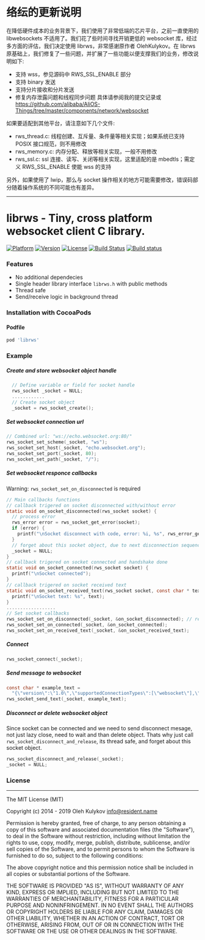 # 络纭的更新说明

在降低硬件成本的业务背景下，我们使用了非常低端的芯片平台，之前一直使用的 libwebsockets 不适用了。我们花了些时间寻找开销更低的 websocket 库，经过多方面的评估，我们决定使用 librws，非常感谢原作者 OlehKulykov。在 librws 原基础上，我们修复了一些问题，并扩展了一些功能以便支撑我们的业务，修改说明如下:
* 支持 wss，参见源码中 RWS_SSL_ENABLE 部分
* 支持 binary 发送
* 支持分片接收和分片发送
* 修复内存泄露问题和线程同步问题
具体请参阅我的提交记录或 https://github.com/alibaba/AliOS-Things/tree/master/components/network/websocket 

如果要适配到其他平台，请注意如下几个文件:
* rws_thread.c: 线程创建、互斥量、条件量等相关实现；如果系统已支持 POSIX 接口规范，则不用修改
* rws_memory.c: 内存分配、释放等相关实现，一般不用修改
* rws_ssl.c: ssl 连接、读写、关闭等相关实现，这里适配的是 mbedtls；需定义 RWS_SSL_ENABLE 使能 wss 的支持

另外，如果使用了 lwip，那么与 socket 操作相关的地方可能需要修改，错误码部分随着操作系统的不同可能也有差异。

---------

# librws -  Tiny, cross platform websocket client C library. 

[![Platform](https://img.shields.io/cocoapods/p/librws.svg?style=flat)](http://cocoapods.org/pods/librws)
[![Version](https://img.shields.io/cocoapods/v/librws.svg?style=flat)](http://cocoapods.org/pods/librws)
[![License](https://img.shields.io/cocoapods/l/librws.svg?style=flat)](http://cocoapods.org/pods/librws)
[![Build Status](https://travis-ci.org/OlehKulykov/librws.svg?branch=master)](https://travis-ci.org/OlehKulykov/librws) 
[![Build status](https://ci.appveyor.com/api/projects/status/9f8032rmlbrtaa9o?svg=true)](https://ci.appveyor.com/project/OlehKulykov/librws)


### Features
* No additional dependecies
* Single header library interface ```librws.h``` with public methods
* Thread safe
* Send/receive logic in background thread


### Installation with CocoaPods
#### Podfile
```ruby
pod 'librws'
```


### Example
##### Create and store websocket object handle
```c
  // Define variable or field for socket handle
  rws_socket _socket = NULL;
  ............
  // Create socket object
  _socket = rws_socket_create();
```
##### Set websocket connection url
```c
// Combined url: "ws://echo.websocket.org:80/"
rws_socket_set_scheme(_socket, "ws");
rws_socket_set_host(_socket, "echo.websocket.org");
rws_socket_set_port(_socket, 80);
rws_socket_set_path(_socket, "/");
```
##### Set websocket responce callbacks
Warning: ```rws_socket_set_on_disconnected``` is required
```c
// Main callbacks functions
// callback trigered on socket disconnected with/without error
static void on_socket_disconnected(rws_socket socket) {
  // process error
  rws_error error = rws_socket_get_error(socket);
  if (error) { 
    printf("\nSocket disconnect with code, error: %i, %s", rws_error_get_code(error), rws_error_get_description(error)); 
  }
  // forget about this socket object, due to next disconnection sequence
  _socket = NULL;
}
// callback trigered on socket connected and handshake done
static void on_socket_connected(rws_socket socket) {
  printf("\nSocket connected");
}
// callback trigered on socket received text
static void on_socket_received_text(rws_socket socket, const char * text, const unsigned int length) {
  printf("\nSocket text: %s", text);
}
..................
// Set socket callbacks
rws_socket_set_on_disconnected(_socket, &on_socket_disconnected); // required
rws_socket_set_on_connected(_socket, &on_socket_connected);
rws_socket_set_on_received_text(_socket, &on_socket_received_text);
```
##### Connect
```c
rws_socket_connect(_socket);
```
##### Send message to websocket
```c
const char * example_text =
  "{\"version\":\"1.0\",\"supportedConnectionTypes\":[\"websocket\"],\"minimumVersion\":\"1.0\",\"channel\":\"/meta/handshake\"}";
rws_socket_send_text(_socket, example_text);
```
##### Disconnect or delete websocket object
Since socket can be connected and we need to send disconnect mesage, not just lazy close, need to wait and than delete object.
Thats why just call ```rws_socket_disconnect_and_release```, its thread safe, and forget about this socket object.
```c
rws_socket_disconnect_and_release(_socket);
_socket = NULL;
```


### License
---------

The MIT License (MIT)

Copyright (c) 2014 - 2019 Oleh Kulykov <info@resident.name>

Permission is hereby granted, free of charge, to any person obtaining a copy
of this software and associated documentation files (the "Software"), to deal
in the Software without restriction, including without limitation the rights
to use, copy, modify, merge, publish, distribute, sublicense, and/or sell
copies of the Software, and to permit persons to whom the Software is
furnished to do so, subject to the following conditions:

The above copyright notice and this permission notice shall be included in
all copies or substantial portions of the Software.

THE SOFTWARE IS PROVIDED "AS IS", WITHOUT WARRANTY OF ANY KIND, EXPRESS OR
IMPLIED, INCLUDING BUT NOT LIMITED TO THE WARRANTIES OF MERCHANTABILITY,
FITNESS FOR A PARTICULAR PURPOSE AND NONINFRINGEMENT. IN NO EVENT SHALL THE
AUTHORS OR COPYRIGHT HOLDERS BE LIABLE FOR ANY CLAIM, DAMAGES OR OTHER
LIABILITY, WHETHER IN AN ACTION OF CONTRACT, TORT OR OTHERWISE, ARISING FROM,
OUT OF OR IN CONNECTION WITH THE SOFTWARE OR THE USE OR OTHER DEALINGS IN
THE SOFTWARE.
